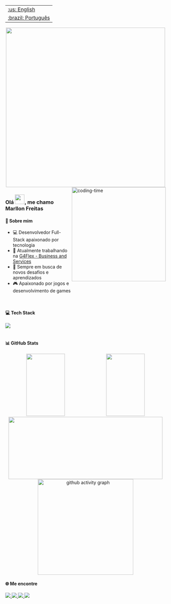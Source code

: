 <table align="right">
 <tr><td><a href="https://github.com/Marllon-Freitas/Marllon-Freitas/blob/master/README-en-US.md">:us: English</a></td></tr>
 <tr><td><a href="https://github.com/Marllon-Freitas/Marllon-Freitas/blob/master/README.md">:brazil: Português</a></td></tr>
</table>

<div align="center">
  <img src="https://github.com/Marllon-Freitas/Marllon-Freitas/assets/71530690/b14ba72a-0632-432f-90c7-c6a4adea59f2" width="500"/>
</div>

<img align="right" height="295" alt="coding-time" src="https://github.com/Marllon-Freitas/github-images/blob/main/readme/outerwilds.gif?raw=true">

### Olá <img src="https://raw.githubusercontent.com/kaueMarques/kaueMarques/master/hi.gif" width="30px">, me chamo Marllon Freitas

#### 🚀 Sobre mim

- 💻 Desenvolvedor Full-Stack apaixonado por tecnologia
- 🔭 Atualmente trabalhando na [G4Flex - Business and Services](http://www.g4flex.com.br/)
- 🌱 Sempre em busca de novos desafios e aprendizados
- 🎮 Apaixonado por jogos e desenvolvimento de games

<br />

#### 💻 Tech Stack

<div align="left">
  <a href="https://skillicons.dev">
    <img src="https://skillicons.dev/icons?i=react,js,ts,styledcomponents,git,html,css,figma,nodejs,postgres,mysql,gitlab,mongodb,unity" />
  </a>
</div>

<br clear="right">

#### 📊 GitHub Stats

<div align="center">
  <img width="49%" height="195px" src="https://github-readme-stats.vercel.app/api?username=marllon-freitas&style=for-the-badge&title_color=F28157&text_color=F2F2F2&bg_color=150E1F&border_color=2B1D40&show_icons=true&icon_color=F28157&rank_icon=github" />
  <img width="49%" height="195px" src="https://github-readme-stats.vercel.app/api/top-langs/?username=marllon-freitas&layout=compact&langs_count=8&style=for-the-badge&title_color=F28157&text_color=F2F2F2&bg_color=150E1F&border_color=2B1D40&show_icons=true&icon_color=F2F2F2"/>
</div>

<div align="center">
  <img width="98%" height="195px" src="https://github-readme-streak-stats.herokuapp.com/?user=marllon-freitas&theme=travelers-theme" />
</div>

<div align="center">
  <img height="300em" alt="github activity graph" src="https://github-readme-activity-graph.vercel.app/graph?username=marllon-freitas&bg_color=150E1F&color=F2F2F2&title_color=F28157&line=F28157&point=F2D16D&radius=14">
</div>

#### 🌐 Me encontre

<div align="left">
  <a href="https://codepen.io/marllon-freitas" target="_blank">
    <img src="https://img.shields.io/badge/Codepen-000000?style=for-the-badge&logo=codepen&logoColor=white" target="_blank">
  </a>
  <a href="mailto:marllonfreitas64@gmail.com">
    <img src="https://img.shields.io/badge/Gmail-D14836?style=for-the-badge&logo=gmail&logoColor=white">
  </a>
  <a href="https://linkedin.com/in/marllon-freitas" target="_blank">
    <img src="https://img.shields.io/badge/LinkedIn-0077B5?style=for-the-badge&logo=linkedin&logoColor=white" target="_blank">
  </a>
  <a href="https://instagram.com/marllon_com_2_l" target="_blank">
    <img src="https://img.shields.io/badge/Instagram-E4405F?style=for-the-badge&logo=instagram&logoColor=white" target="_blank">
  </a>
</div>
